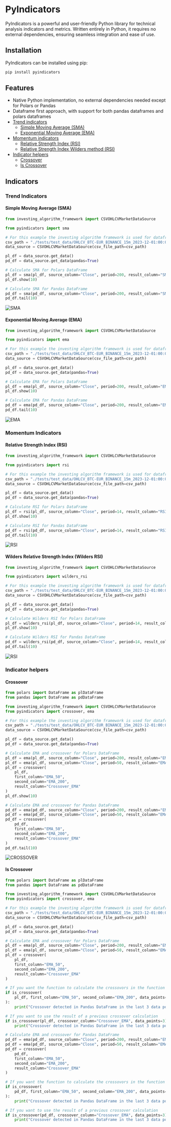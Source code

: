 # PyIndicators

PyIndicators is a powerful and user-friendly Python library for technical analysis indicators and metrics. Written entirely in Python, it requires no external dependencies, ensuring seamless integration and ease of use.

## Installation

PyIndicators can be installed using pip:

```bash
pip install pyindicators
```

## Features

* Native Python implementation, no external dependencies needed except for Polars or Pandas
* Dataframe first approach, with support for both pandas dataframes and polars dataframes
* [Trend indicators](#trend-indicators)
  * [Simple Moving Average (SMA)](#simple-moving-average-sma)
  * [Exponential Moving Average (EMA)](#exponential-moving-average-ema)
* [Momentum indicators](#momentum-indicators)
  * [Relative Strength Index (RSI)](#relative-strength-index-rsi)
  * [Relative Strength Index Wilders method (RSI)](#wilders-relative-strength-index-wilders-rsi)
* [Indicator helpers](#indicator-helpers)
  * [Crossover](#crossover)
  * [Is Crossover](#is-crossover)

## Indicators

### Trend Indicators

#### Simple Moving Average (SMA)

```python
from investing_algorithm_framework import CSVOHLCVMarketDataSource

from pyindicators import sma

# For this example the investing algorithm framework is used for dataframe creation,
csv_path = "./tests/test_data/OHLCV_BTC-EUR_BINANCE_15m_2023-12-01:00:00_2023-12-25:00:00.csv"
data_source = CSVOHLCVMarketDataSource(csv_file_path=csv_path)

pl_df = data_source.get_data()
pd_df = data_source.get_data(pandas=True)

# Calculate SMA for Polars DataFrame
pl_df = sma(pl_df, source_column="Close", period=200, result_column="SMA_200")
pl_df.show(10)

# Calculate SMA for Pandas DataFrame
pd_df = sma(pd_df, source_column="Close", period=200, result_column="SMA_200")
pd_df.tail(10)
```

![SMA](https://github.com/coding-kitties/PyIndicators/blob/main/static/images/indicators/sma.png)

#### Exponential Moving Average (EMA)

```python
from investing_algorithm_framework import CSVOHLCVMarketDataSource

from pyindicators import ema

# For this example the investing algorithm framework is used for dataframe creation,
csv_path = "./tests/test_data/OHLCV_BTC-EUR_BINANCE_15m_2023-12-01:00:00_2023-12-25:00:00.csv"
data_source = CSVOHLCVMarketDataSource(csv_file_path=csv_path)

pl_df = data_source.get_data()
pd_df = data_source.get_data(pandas=True)

# Calculate EMA for Polars DataFrame
pl_df = ema(pl_df, source_column="Close", period=200, result_column="EMA_200")
pl_df.show(10)

# Calculate EMA for Pandas DataFrame
pd_df = ema(pd_df, source_column="Close", period=200, result_column="EMA_200")
pd_df.tail(10)
```

![EMA](https://github.com/coding-kitties/PyIndicators/blob/main/static/images/indicators/ema.png)

### Momentum Indicators

#### Relative Strength Index (RSI)

```python
from investing_algorithm_framework import CSVOHLCVMarketDataSource

from pyindicators import rsi

# For this example the investing algorithm framework is used for dataframe creation,
csv_path = "./tests/test_data/OHLCV_BTC-EUR_BINANCE_15m_2023-12-01:00:00_2023-12-25:00:00.csv"
data_source = CSVOHLCVMarketDataSource(csv_file_path=csv_path)

pl_df = data_source.get_data()
pd_df = data_source.get_data(pandas=True)

# Calculate RSI for Polars DataFrame
pl_df = rsi(pl_df, source_column="Close", period=14, result_column="RSI_14")
pl_df.show(10)

# Calculate RSI for Pandas DataFrame
pd_df = rsi(pd_df, source_column="Close", period=14, result_column="RSI_14")
pd_df.tail(10)
```

![RSI](https://github.com/coding-kitties/PyIndicators/blob/main/static/images/indicators/rsi.png)

#### Wilders Relative Strength Index (Wilders RSI)

```python
from investing_algorithm_framework import CSVOHLCVMarketDataSource

from pyindicators import wilders_rsi

# For this example the investing algorithm framework is used for dataframe creation,
csv_path = "./tests/test_data/OHLCV_BTC-EUR_BINANCE_15m_2023-12-01:00:00_2023-12-25:00:00.csv"
data_source = CSVOHLCVMarketDataSource(csv_file_path=csv_path)

pl_df = data_source.get_data()
pd_df = data_source.get_data(pandas=True)

# Calculate Wilders RSI for Polars DataFrame
pl_df = wilders_rsi(pl_df, source_column="Close", period=14, result_column="RSI_14")
pl_df.show(10)

# Calculate Wilders RSI for Pandas DataFrame
pd_df = wilders_rsi(pd_df, source_column="Close", period=14, result_column="RSI_14")
pd_df.tail(10)
```

![RSI](https://github.com/coding-kitties/PyIndicators/blob/main/static/images/indicators/wilders_rsi.png)

### Indicator helpers

#### Crossover

```python
from polars import DataFrame as plDataFrame
from pandas import DataFrame as pdDataFrame

from investing_algorithm_framework import CSVOHLCVMarketDataSource
from pyindicators import crossover, ema

# For this example the investing algorithm framework is used for dataframe creation,
csv_path = "./tests/test_data/OHLCV_BTC-EUR_BINANCE_15m_2023-12-01:00:00_2023-12-25:00:00.csv"
data_source = CSVOHLCVMarketDataSource(csv_file_path=csv_path)

pl_df = data_source.get_data()
pd_df = data_source.get_data(pandas=True)

# Calculate EMA and crossover for Polars DataFrame
pl_df = ema(pl_df, source_column="Close", period=200, result_column="EMA_200")
pl_df = ema(pl_df, source_column="Close", period=50, result_column="EMA_50")
pl_df = crossover(
    pl_df,
    first_column="EMA_50",
    second_column="EMA_200",
    result_column="Crossover_EMA"
)
pl_df.show(10)

# Calculate EMA and crossover for Pandas DataFrame
pd_df = ema(pd_df, source_column="Close", period=200, result_column="EMA_200")
pd_df = ema(pd_df, source_column="Close", period=50, result_column="EMA_50")
pd_df = crossover(
    pd_df,
    first_column="EMA_50",
    second_column="EMA_200",
    result_column="Crossover_EMA"
)
pd_df.tail(10)
```

![CROSSOVER](https://github.com/coding-kitties/PyIndicators/blob/main/static/images/indicators/crossover.png)

#### Is Crossover

```python
from polars import DataFrame as plDataFrame
from pandas import DataFrame as pdDataFrame

from investing_algorithm_framework import CSVOHLCVMarketDataSource
from pyindicators import crossover, ema

# For this example the investing algorithm framework is used for dataframe creation,
csv_path = "./tests/test_data/OHLCV_BTC-EUR_BINANCE_15m_2023-12-01:00:00_2023-12-25:00:00.csv"
data_source = CSVOHLCVMarketDataSource(csv_file_path=csv_path)

pl_df = data_source.get_data()
pd_df = data_source.get_data(pandas=True)

# Calculate EMA and crossover for Polars DataFrame
pl_df = ema(pl_df, source_column="Close", period=200, result_column="EMA_200")
pl_df = ema(pl_df, source_column="Close", period=50, result_column="EMA_50")
pl_df = crossover(
    pl_df,
    first_column="EMA_50",
    second_column="EMA_200",
    result_column="Crossover_EMA"
)

# If you want the function to calculate the crossovors in the function
if is_crossover(
    pl_df, first_column="EMA_50", second_column="EMA_200", data_points=3
):
    print("Crossover detected in Pandas DataFrame in the last 3 data points")

# If you want to use the result of a previous crossover calculation
if is_crossover(pl_df, crossover_column="Crossover_EMA", data_points=3):
    print("Crossover detected in Pandas DataFrame in the last 3 data points")

# Calculate EMA and crossover for Pandas DataFrame
pd_df = ema(pd_df, source_column="Close", period=200, result_column="EMA_200")
pd_df = ema(pd_df, source_column="Close", period=50, result_column="EMA_50")
pd_df = crossover(
    pd_df,
    first_column="EMA_50",
    second_column="EMA_200",
    result_column="Crossover_EMA"
)

# If you want the function to calculate the crossovors in the function
if is_crossover(
    pd_df, first_column="EMA_50", second_column="EMA_200", data_points=3
):
    print("Crossover detected in Pandas DataFrame in the last 3 data points")

# If you want to use the result of a previous crossover calculation
if is_crossover(pd_df, crossover_column="Crossover_EMA", data_points=3):
    print("Crossover detected in Pandas DataFrame in the last 3 data points")
```
